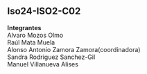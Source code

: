 ## Iso24-ISO2-C02

**Integrantes**  
Alvaro Mozos Olmo  
Raúl Mata Muela  
Alonso Antonio Zamora Zamora(coordinadora)   
Sandra Rodriguez Sanchez-Gil  
Manuel Villanueva Alises  

